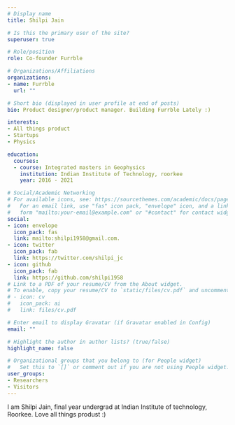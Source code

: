 ```yaml
---
# Display name
title: Shilpi Jain

# Is this the primary user of the site?
superuser: true

# Role/position
role: Co-founder Furrble

# Organizations/Affiliations
organizations:
- name: Furrble
  url: ""

# Short bio (displayed in user profile at end of posts)
bio: Product designer/product manager. Building Furrble Lately :)

interests:
- All things product
- Startups
- Physics

education:
  courses:
  - course: Integrated masters in Geophysics
    institution: Indian Institute of Technology, roorkee
    year: 2016 - 2021

# Social/Academic Networking
# For available icons, see: https://sourcethemes.com/academic/docs/page-builder/#icons
#   For an email link, use "fas" icon pack, "envelope" icon, and a link in the
#   form "mailto:your-email@example.com" or "#contact" for contact widget.
social:
- icon: envelope
  icon_pack: fas
  link: mailto:shilpi1958@gmail.com.
- icon: twitter
  icon_pack: fab
  link: https://twitter.com/shilpi_jc
- icon: github
  icon_pack: fab
  link: https://github.com/shilpi1958
# Link to a PDF of your resume/CV from the About widget.
# To enable, copy your resume/CV to `static/files/cv.pdf` and uncomment the lines below.
# - icon: cv
#   icon_pack: ai
#   link: files/cv.pdf

# Enter email to display Gravatar (if Gravatar enabled in Config)
email: ""

# Highlight the author in author lists? (true/false)
highlight_name: false

# Organizational groups that you belong to (for People widget)
#   Set this to `[]` or comment out if you are not using People widget.
user_groups:
- Researchers
- Visitors
---
```


I am Shilpi Jain, final year undergrad at Indian Institute of technology, Roorkee. Love all things produst :)
